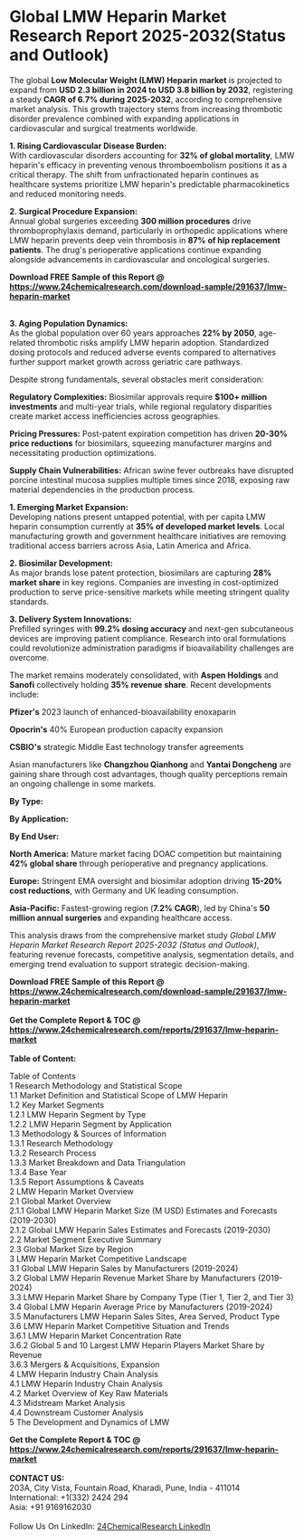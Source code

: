 <h1>Global LMW Heparin Market Research Report 2025-2032(Status and Outlook)</h1><p>The global <strong>Low Molecular Weight (LMW) Heparin market</strong> is projected to expand from <strong>USD 2.3 billion in 2024 to USD 3.8 billion by 2032</strong>, registering a steady <strong>CAGR of 6.7% during 2025-2032</strong>, according to comprehensive market analysis. This growth trajectory stems from increasing thrombotic disorder prevalence combined with expanding applications in cardiovascular and surgical treatments worldwide.</p><p><strong>1. Rising Cardiovascular Disease Burden:</strong><br>
With cardiovascular disorders accounting for <strong>32% of global mortality</strong>, LMW heparin's efficacy in preventing venous thromboembolism positions it as a critical therapy. The shift from unfractionated heparin continues as healthcare systems prioritize LMW heparin's predictable pharmacokinetics and reduced monitoring needs.</p><p><strong>2. Surgical Procedure Expansion:</strong><br>
Annual global surgeries exceeding <strong>300 million procedures</strong> drive thromboprophylaxis demand, particularly in orthopedic applications where LMW heparin prevents deep vein thrombosis in <strong>87% of hip replacement patients</strong>. The drug's perioperative applications continue expanding alongside advancements in cardiovascular and oncological surgeries.</p><div><b>Download FREE Sample of this Report @ 
            <a href="https://www.24chemicalresearch.com/download-sample/291637/lmw-heparin-market">
            https://www.24chemicalresearch.com/download-sample/291637/lmw-heparin-market</a></b></div><br><p><strong>3. Aging Population Dynamics:</strong><br>
As the global population over 60 years approaches <strong>22% by 2050</strong>, age-related thrombotic risks amplify LMW heparin adoption. Standardized dosing protocols and reduced adverse events compared to alternatives further support market growth across geriatric care pathways.</p><p>Despite strong fundamentals, several obstacles merit consideration:</p><p><strong>Regulatory Complexities:</strong> Biosimilar approvals require <strong>$100+ million investments</strong> and multi-year trials, while regional regulatory disparities create market access inefficiencies across geographies.</p><p><strong>Pricing Pressures:</strong> Post-patent expiration competition has driven <strong>20-30% price reductions</strong> for biosimilars, squeezing manufacturer margins and necessitating production optimizations.</p><p><strong>Supply Chain Vulnerabilities:</strong> African swine fever outbreaks have disrupted porcine intestinal mucosa supplies multiple times since 2018, exposing raw material dependencies in the production process.</p><p><strong>1. Emerging Market Expansion:</strong><br>
Developing nations present untapped potential, with per capita LMW heparin consumption currently at <strong>35% of developed market levels</strong>. Local manufacturing growth and government healthcare initiatives are removing traditional access barriers across Asia, Latin America and Africa.</p><p><strong>2. Biosimilar Development:</strong><br>
As major brands lose patent protection, biosimilars are capturing <strong>28% market share</strong> in key regions. Companies are investing in cost-optimized production to serve price-sensitive markets while meeting stringent quality standards.</p><p><strong>3. Delivery System Innovations:</strong><br>
Prefilled syringes with <strong>99.2% dosing accuracy</strong> and next-gen subcutaneous devices are improving patient compliance. Research into oral formulations could revolutionize administration paradigms if bioavailability challenges are overcome.</p><p>The market remains moderately consolidated, with <strong>Aspen Holdings</strong> and <strong>Sanofi</strong> collectively holding <strong>35% revenue share</strong>. Recent developments include:</p><p><strong>Pfizer's</strong> 2023 launch of enhanced-bioavailability enoxaparin</p><p><strong>Opocrin's</strong> 40% European production capacity expansion</p><p><strong>CSBIO's</strong> strategic Middle East technology transfer agreements</p><p>Asian manufacturers like <strong>Changzhou Qianhong</strong> and <strong>Yantai Dongcheng</strong> are gaining share through cost advantages, though quality perceptions remain an ongoing challenge in some markets.</p><p><strong>By Type:</strong></p><p><strong>By Application:</strong></p><p><strong>By End User:</strong></p><p><strong>North America:</strong> Mature market facing DOAC competition but maintaining <strong>42% global share</strong> through perioperative and pregnancy applications.</p><p><strong>Europe:</strong> Stringent EMA oversight and biosimilar adoption driving <strong>15-20% cost reductions</strong>, with Germany and UK leading consumption.</p><p><strong>Asia-Pacific:</strong> Fastest-growing region (<strong>7.2% CAGR</strong>), led by China's <strong>50 million annual surgeries</strong> and expanding healthcare access.</p><p>This analysis draws from the comprehensive market study <em>Global LMW Heparin Market Research Report 2025-2032 (Status and Outlook)</em>, featuring revenue forecasts, competitive analysis, segmentation details, and emerging trend evaluation to support strategic decision-making.</p><div><b>Download FREE Sample of this Report @ 
            <a href="https://www.24chemicalresearch.com/download-sample/291637/lmw-heparin-market">
            https://www.24chemicalresearch.com/download-sample/291637/lmw-heparin-market</a></b></div><br><div><b>Get the Complete Report & TOC @ 
            <a href="https://www.24chemicalresearch.com/reports/291637/lmw-heparin-market">
            https://www.24chemicalresearch.com/reports/291637/lmw-heparin-market</a></b></div><br>
            <b>Table of Content:</b><p>Table of Contents<br />
1 Research Methodology and Statistical Scope<br />
1.1 Market Definition and Statistical Scope of LMW Heparin<br />
1.2 Key Market Segments<br />
1.2.1 LMW Heparin Segment by Type<br />
1.2.2 LMW Heparin Segment by Application<br />
1.3 Methodology & Sources of Information<br />
1.3.1 Research Methodology<br />
1.3.2 Research Process<br />
1.3.3 Market Breakdown and Data Triangulation<br />
1.3.4 Base Year<br />
1.3.5 Report Assumptions & Caveats<br />
2 LMW Heparin Market Overview<br />
2.1 Global Market Overview<br />
2.1.1 Global LMW Heparin Market Size (M USD) Estimates and Forecasts (2019-2030)<br />
2.1.2 Global LMW Heparin Sales Estimates and Forecasts (2019-2030)<br />
2.2 Market Segment Executive Summary<br />
2.3 Global Market Size by Region<br />
3 LMW Heparin Market Competitive Landscape<br />
3.1 Global LMW Heparin Sales by Manufacturers (2019-2024)<br />
3.2 Global LMW Heparin Revenue Market Share by Manufacturers (2019-2024)<br />
3.3 LMW Heparin Market Share by Company Type (Tier 1, Tier 2, and Tier 3)<br />
3.4 Global LMW Heparin Average Price by Manufacturers (2019-2024)<br />
3.5 Manufacturers LMW Heparin Sales Sites, Area Served, Product Type<br />
3.6 LMW Heparin Market Competitive Situation and Trends<br />
3.6.1 LMW Heparin Market Concentration Rate<br />
3.6.2 Global 5 and 10 Largest LMW Heparin Players Market Share by Revenue<br />
3.6.3 Mergers & Acquisitions, Expansion<br />
4 LMW Heparin Industry Chain Analysis<br />
4.1 LMW Heparin Industry Chain Analysis<br />
4.2 Market Overview of Key Raw Materials<br />
4.3 Midstream Market Analysis<br />
4.4 Downstream Customer Analysis<br />
5 The Development and Dynamics of LMW</p><div><b>Get the Complete Report & TOC @ 
            <a href="https://www.24chemicalresearch.com/reports/291637/lmw-heparin-market">
            https://www.24chemicalresearch.com/reports/291637/lmw-heparin-market</a></b></div><br><b>CONTACT US:</b><br>
            203A, City Vista, Fountain Road, Kharadi, Pune, India - 411014<br>
            International: +1(332) 2424 294<br>
            Asia: +91 9169162030 <br><br>
            Follow Us On LinkedIn: <a href="https://www.linkedin.com/company/24chemicalresearch/">24ChemicalResearch LinkedIn</a>